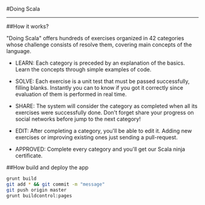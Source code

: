 #Doing Scala

------------------------

##How it works?

"Doing Scala" offers hundreds of exercises organized in 42 categories whose challenge consists of resolve them, covering main concepts of the language.


- LEARN: Each category is preceded by an explanation of the basics. Learn the concepts through simple examples of code.

- SOLVE: Each exercise is a unit test that must be passed successfully, filling blanks. Instantly you can to know if you got it correctly since evaluation of them is performed in real time.

- SHARE: The system will consider the category as completed when all its exercises were successfully done. Don't forget share your progress on social networks before jump to the next category!

- EDIT: After completing a category, you'll be able to edit it. Adding new exercises or improving existing ones just sending a pull-request.

- APPROVED: Complete every category and you'll get our Scala ninja certificate.


##How build and deploy the app

```bash
grunt build
git add * && git commit -m "message"
git push origin master
grunt buildcontrol:pages
```
